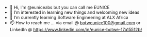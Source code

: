 - 👋 Hi, I’m @euniceabs but you can call me EUNICE
- 👀 I’m interested in learning new things and welcoming new ideas
- 🌱 I’m currently learning Software Engineering at ALX Africa
- 📫 How to reach me ... via email @ botweunice100@gmail.com or LinkedIn @ https://www.linkedin.com/in/eunice-botwe-17a15512b/

<!---
euniceabs/euniceabs is a ✨ special ✨ repository because its `README.md` (this file) appears on your GitHub profile.
You can click the Preview link to take a look at your changes.
--->
